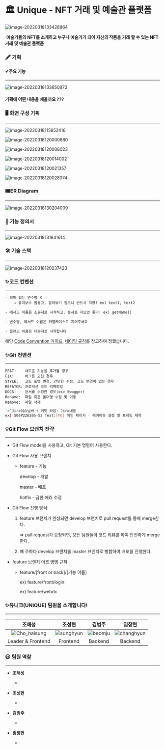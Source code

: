 # **🏛 Unique - NFT 거래 및 예술관 플랫폼**



![image-20220318133428864](README.assets/image-20220318133428864.png)

​	**예술가들의 NFT를 소개하고 누구나 예술가가 되어 자신의 작품을 거래 할 수 있는 NFT 거래 및 예술관 플랫폼**  

### 🖋 기획

#### ✔주요 기능

<hr>

![image-20220318133650872](README.assets/image-20220318133650872.png)

#### 기획에 어떤 내용을 채울까요 ???





### 🖥 화면 구성 기획

<hr>

![image-20220318115952416](README.assets/image-20220318115952416.png)

![image-20220318120000880](README.assets/image-20220318120000880.png)

![image-20220318120008023](README.assets/image-20220318120008023.png)

![image-20220318120014002](README.assets/image-20220318120014002.png)

![image-20220318120021357](README.assets/image-20220318120021357.png)

![image-20220318120028074](README.assets/image-20220318120028074.png)



### 📟ER Diagram

<hr>

![image-20220318130204009](README.assets/image-20220318130204009.png)



### 📄 **기능 정의서**

<hr>

![image-20220318131841614](README.assets/image-20220318131841614.png)



### 🛠 기술 스택

<hr>

![image-20220318120237423](README.assets/image-20220318120237423.png)

### ✨코드 컨벤션

---

```
- 의미 없는 변수명 X
	⇒ 유지보수 힘들고, 알아보기 힘드니 반드시 지양! ex) text1, test2

- 메서드 이름은 소문자로 시작하고, 동사로 지으면 좋다! ex) getName()

- 변수명, 메서드 이름은 카멜케이스로 지어주세요

- 클래스 이름은 대문자로 시작합니다
```

해당 [Code Convention 가이드](https://udacity.github.io/git-styleguide/), [네이밍 규칙](https://tyboss.tistory.com/entry/Java-자바-네이밍-관습-java-naming-convention)를 참고하여 정했습니다.

### ✨Git 컨벤션

---

```
FEAT:    새로운 기능을 추가할 경우
FIX:     버그를 고친 경우
STYLE:   코드 포맷 변경, 간단한 수정, 코드 변경이 없는 경우
REFATOR: 프로덕션 코드 리팩토링
DOCS:    문서를 수정한 경우(ex> Swagger)
Rename:  파일 혹은 폴더명 수정 및 이동
Remove:  파일 삭제
```

```bash
`#`Jira이슈넘버 + 커밋 타입: Jira내용
ex) S06P22E205-52 feat:[FE] 메인 페이지 - 레이아웃 설정 및 프레임 제작
```



### 💡Git Flow 브랜치 전략

---

- Git Flow model을 사용하고, Git 기본 명령어 사용한다.

- Git Flow 사용 브랜치

  - feature - 기능

    develop - 개발

    master - 배포

    hotfix - 급한 에러 수정

- Git Flow 진행 방식

  1. feature 브랜치가 완성되면 develop 브랜치로 pull request를 통해 merge한다.

     ⇒ pull request가 요청되면, 모든 팀원들이 코드 리뷰를 하여 안전하게 merge한다.

  2. 매 주마다 develop 브랜치를 master 브랜치로 병합하여 배포를 진행한다.

- feature 브랜치 이름 명명 규칙

  - feature/[front or back]/[기능 이름]

    ex) feature/front/login
  
    ex) feature/webrtc


### ✨유니크(UNIQUE) 팀원을 소개합니다!

---

|                    조해성                     |                         조성현                         |                     **김범주**                     |                          임창현                          |
| :-------------------------------------------: | :----------------------------------------------------: | :------------------------------------------------: | :------------------------------------------------------: |
| ![Cho_haisung](README.assets/Cho_haisung.jpg) | ![sunghyun](README.assets/sunghyun-16475797899344.jpg) | ![beomju](README.assets/beomju-16475797929495.jpg) | ![changhyun](README.assets/changhyun-16475797945576.jpg) |
|               Leader & Frontend               |                        Frontend                        |                      Backend                       |                         Backend                          |



### 😃 팀원 역할

---

- **조해성**

  - 

- **조성현**

  - 

- **김범주**
  
  - 
  
- **임창현**
  
  - 
  
  

